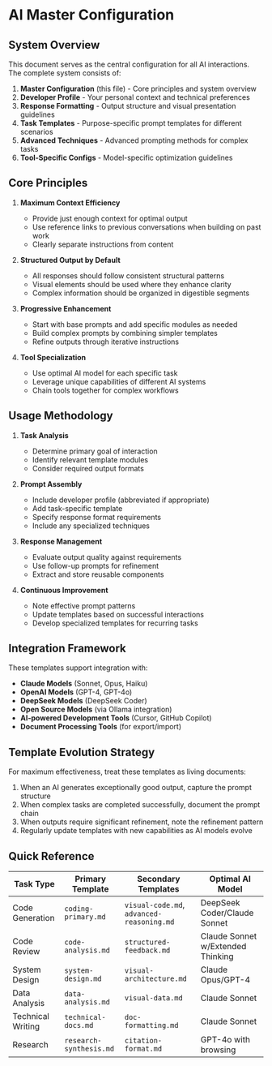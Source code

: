# AI Master Configuration

## System Overview

This document serves as the central configuration for all AI interactions. The complete system consists of:

1. **Master Configuration** (this file) - Core principles and system overview
2. **Developer Profile** - Your personal context and technical preferences
3. **Response Formatting** - Output structure and visual presentation guidelines
4. **Task Templates** - Purpose-specific prompt templates for different scenarios
5. **Advanced Techniques** - Advanced prompting methods for complex tasks
6. **Tool-Specific Configs** - Model-specific optimization guidelines

## Core Principles

1. **Maximum Context Efficiency**
   - Provide just enough context for optimal output
   - Use reference links to previous conversations when building on past work
   - Clearly separate instructions from content

2. **Structured Output by Default**
   - All responses should follow consistent structural patterns
   - Visual elements should be used where they enhance clarity
   - Complex information should be organized in digestible segments

3. **Progressive Enhancement**
   - Start with base prompts and add specific modules as needed
   - Build complex prompts by combining simpler templates
   - Refine outputs through iterative instructions

4. **Tool Specialization**
   - Use optimal AI model for each specific task
   - Leverage unique capabilities of different AI systems
   - Chain tools together for complex workflows

## Usage Methodology

1. **Task Analysis**
   - Determine primary goal of interaction
   - Identify relevant template modules
   - Consider required output formats

2. **Prompt Assembly**
   - Include developer profile (abbreviated if appropriate)
   - Add task-specific template
   - Specify response format requirements
   - Include any specialized techniques

3. **Response Management**
   - Evaluate output quality against requirements
   - Use follow-up prompts for refinement
   - Extract and store reusable components

4. **Continuous Improvement**
   - Note effective prompt patterns
   - Update templates based on successful interactions
   - Develop specialized templates for recurring tasks

## Integration Framework

These templates support integration with:

- **Claude Models** (Sonnet, Opus, Haiku)
- **OpenAI Models** (GPT-4, GPT-4o)
- **DeepSeek Models** (DeepSeek Coder)
- **Open Source Models** (via Ollama integration)
- **AI-powered Development Tools** (Cursor, GitHub Copilot)
- **Document Processing Tools** (for export/import)

## Template Evolution Strategy

For maximum effectiveness, treat these templates as living documents:

1. When an AI generates exceptionally good output, capture the prompt structure
2. When complex tasks are completed successfully, document the prompt chain
3. When outputs require significant refinement, note the refinement pattern
4. Regularly update templates with new capabilities as AI models evolve

## Quick Reference

| Task Type | Primary Template | Secondary Templates | Optimal AI Model |
|-----------|------------------|---------------------|------------------|
| Code Generation | `coding-primary.md` | `visual-code.md`, `advanced-reasoning.md` | DeepSeek Coder/Claude Sonnet |
| Code Review | `code-analysis.md` | `structured-feedback.md` | Claude Sonnet w/Extended Thinking |
| System Design | `system-design.md` | `visual-architecture.md` | Claude Opus/GPT-4 |
| Data Analysis | `data-analysis.md` | `visual-data.md` | Claude Sonnet |
| Technical Writing | `technical-docs.md` | `doc-formatting.md` | Claude Sonnet |
| Research | `research-synthesis.md` | `citation-format.md` | GPT-4o with browsing |